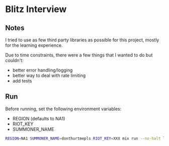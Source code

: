 # Blitz Interview

## Notes
I tried to use as few third party libraries as possible for this project, mostly for the learning experience.

Due to time constraints, there were a few things that I wanted to do but couldn't:

* better error handling/logging
* better way to deal with rate limiting
* add tests

## Run

Before running, set the following environment variables:

* REGION (defaults to NA1)
* RIOT_KEY
* SUMMONER_NAME

```bash
REGION=NA1 SUMMONER_NAME=donthurtmepls RIOT_KEY=XXX mix run --no-halt lib/blitz.ex
```
